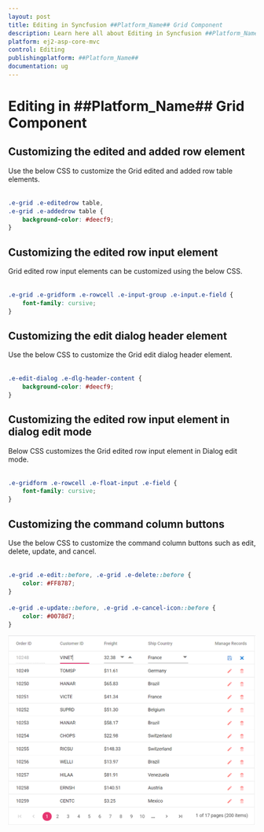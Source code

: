 ```yaml
---
layout: post
title: Editing in Syncfusion ##Platform_Name## Grid Component
description: Learn here all about Editing in Syncfusion ##Platform_Name## Grid component of Syncfusion Essential JS 2 and more.
platform: ej2-asp-core-mvc
control: Editing
publishingplatform: ##Platform_Name##
documentation: ug
---
```



# Editing in ##Platform_Name## Grid Component

## Customizing the edited and added row element

Use the below CSS to customize the Grid edited and added row table elements.

```css

.e-grid .e-editedrow table,
.e-grid .e-addedrow table {
    background-color: #deecf9;
}

```

## Customizing the edited row input element

Grid edited row input elements can be customized using the below CSS.

```css

.e-grid .e-gridform .e-rowcell .e-input-group .e-input.e-field {
    font-family: cursive;
}

```

## Customizing the edit dialog header element

Use the below CSS to customize the Grid edit dialog header element.

```css

.e-edit-dialog .e-dlg-header-content {
    background-color: #deecf9;
}

```

## Customizing the edited row input element in dialog edit mode

Below CSS customizes the Grid edited row input element in Dialog edit mode.

```css

.e-gridform .e-rowcell .e-float-input .e-field {
    font-family: cursive;
}

```

## Customizing the command column buttons

Use the below CSS to customize the command column buttons such as edit, delete, update, and cancel.

```css

.e-grid .e-edit::before, .e-grid .e-delete::before {
    color: #FF8787;
}

.e-grid .e-update::before, .e-grid .e-cancel-icon::before {
    color: #0078d7;
}

```

![Customize command column button](../images/commandbutton.jpg)